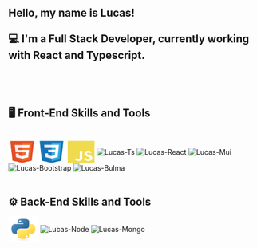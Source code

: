 <h2> 
  Hello, my name is Lucas!
  <br>
  <br>
  💻 I'm a Full Stack Developer, currently working with React and Typescript.
  <br>
  <br>
</h2>

<br>

<h2>🖥️ Front-End Skills and Tools</h2>
<div style="display: inline_block">
  <br>
  <img align="center" alt="Lucas-HTML" height="45" width="55" src="https://raw.githubusercontent.com/devicons/devicon/master/icons/html5/html5-original.svg">
  <img align="center" alt="Lucas-CSS" height="45" width="55" src="https://raw.githubusercontent.com/devicons/devicon/master/icons/css3/css3-original.svg">
  <img align="center" alt="Lucas-Js" height="45" width="55" src="https://raw.githubusercontent.com/devicons/devicon/master/icons/javascript/javascript-plain.svg">
  <img align="center" alt="Lucas-Ts" height="45" width="55" src="https://cdn.jsdelivr.net/gh/devicons/devicon/icons/typescript/typescript-original.svg" />
  <img align="center" alt="Lucas-React" height="45" width="55" src="https://cdn.jsdelivr.net/gh/devicons/devicon/icons/react/react-original.svg">
  <img align="center" alt="Lucas-Mui" height="45" width="55" src="https://cdn.jsdelivr.net/gh/devicons/devicon/icons/materialui/materialui-original.svg" />        
  <img align="center" alt="Lucas-Bootstrap" height="45" width="55" src="https://cdn.jsdelivr.net/gh/devicons/devicon/icons/bootstrap/bootstrap-original.svg"/>
  <img align="center" alt="Lucas-Bulma" height="40" width="50" src="https://cdn.jsdelivr.net/gh/devicons/devicon/icons/bulma/bulma-plain.svg">
</div>
  
<br>
  
<h2>⚙️ Back-End Skills and Tools</h2>
<div style="display: inline_block">
  <img align="center" alt="Lucas-Python" height="50" width="60" src="https://raw.githubusercontent.com/devicons/devicon/master/icons/python/python-original.svg">
  <img align="center" alt="Lucas-Node" height="80" width="120" src="https://cdn.jsdelivr.net/gh/devicons/devicon/icons/nodejs/nodejs-original-wordmark.svg" />
  <img align="center" alt="Lucas-Mongo" height="60" width="70" src="https://cdn.jsdelivr.net/gh/devicons/devicon/icons/mongodb/mongodb-plain-wordmark.svg" />
 

</div>
